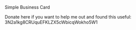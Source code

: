 Simple Business Card

Donate here if you want to help me out and found this useful:
3N2a1kg8CRUquEFKLZX5cWbicqWokho5W1
